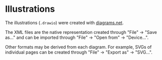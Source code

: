 # Illustrations

The illustrations (`.drawio`) were created with [diagrams.net](https://www.diagrams.net/).

The XML files are the native representation created through "File" → "Save as..." and can be imported through "File" → "Open from" → "Device...".

Other formats may be derived from each diagram.
For example, SVGs of individual pages can be created through "File" → "Export as" → "SVG...".
